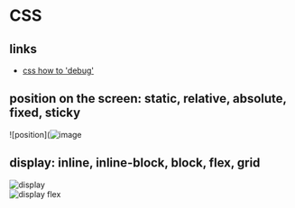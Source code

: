 # CSS
## links
* [css how to 'debug'](https://developer.mozilla.org/en-US/docs/Learn/CSS/Building_blocks/Debugging_CSS)

## position on the screen: static, relative, absolute, fixed, sticky
![position](![image](https://github.com/cherkavi/cheat-sheet/assets/8113355/177299e2-3572-4038-9176-83b7be5b760f)

## display: inline, inline-block, block, flex, grid
![display](https://i.redd.it/phlaefsgoeb71.png)  
![display flex](https://styleshout.com/wp-content/uploads/2019/04/17-flexbox-cheatsheet-1240x779.jpg)  


